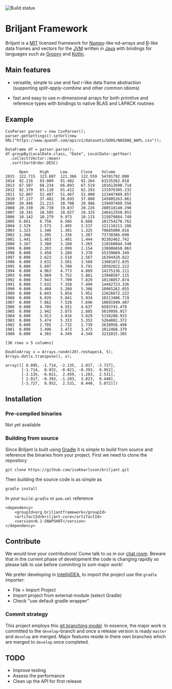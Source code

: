 ![Build status](https://travis-ci.org/briljant/briljant.svg?branch=develop)
# Briljant Framework

Briljant is a [MIT](http://https://opensource.org/licenses/MIT)
licensed framework for [Numpy](http://www.numpy.org/)-like nd-arrays
and [R](https://www.r-project.org/)-like data frames and vectors for
the [JVM](https://en.wikipedia.org/wiki/Java_virtual_machine) written
in [Java](https://www.java.com) with bindings for languages such as
[Groovy](http://www.groovy-lang.org/) and
[Kotlin](http://kotlinlang.org/).

## Main features

* versatile, simple to use and fast r-like data frame abstraction
(supporting *split-apply-combine* and other common idioms)

* fast and easy to use n-dimensional arrays for both primitive and
reference types with bindings to native BLAS and LAPACK routines

## Example

```
CsvParser parser = new CsvParser();
parser.getSettings().setUrl(new URL("https://www.quandl.com/api/v1/datasets/GOOG/NASDAQ_AAPL.csv"));

DataFrame df = parser.parse();
df.groupBy(LocalDate.class, "Date", LocalDate::getYear)
  .collect(Vector::mean)
  .sort(SortOrder.DESC)
```

```
      Open     High     Low      Close    Volume         
2015  122.715  123.807  121.366  122.559  54701792.000   
2014  92.216   93.009   91.482   92.264   63235262.818   
2013  67.587   68.234   66.893   67.519   101612690.714  
2012  82.379   83.118   81.412   82.293   131976305.232  
2011  52.007   52.487   51.467   52.000   123447489.857  
2010  37.137   37.482   36.693   37.008   145805263.861  
2009  20.946   21.213   20.708   20.986   139497489.556  
2008  20.330   20.730   19.837   20.226   280518140.298  
2007  18.341   18.585   18.027   18.325   246412550.853  
2006  10.142   10.279   9.973    10.115   215070884.749  
2005  6.661    6.758    6.566    6.668    181754270.762  
2004  2.529    2.573    2.495    2.537    121116211.286  
2003  1.323    1.346    1.301    1.325    70685000.016   
2002  1.366    1.395    1.336    1.367    73738366.698   
2001  1.441    1.483    1.401    1.444    92302462.742   
2000  3.167    3.380    3.160    3.265    110160044.540  
1999  0.000    2.203    2.099    2.154    130986650.063  
1998  0.000    3.450    3.288    3.378    55339069.349   
1997  0.000    2.623    2.518    2.567    16394428.822   
1996  0.000    3.631    3.501    3.560    13081872.835   
1995  0.000    5.897    5.700    5.791    18502022.222   
1994  0.000    4.963    4.773    4.869    14175136.111   
1993  0.000    5.969    5.752    5.861    13948507.115   
1992  0.000    7.943    7.709    7.829    10138857.874   
1991  0.000    7.632    7.358    7.499    14482723.336   
1990  0.000    5.460    5.260    5.366    10965262.055   
1989  0.000    6.043    5.854    5.952    12626672.222   
1988  0.000    6.026    5.841    5.934    10213406.719   
1987  0.000    7.862    7.528    7.696    10691949.407   
1986  0.000    4.705    4.551    4.637    6583743.478    
1985  0.000    2.942    2.875    2.885    5619956.917    
1984  0.000    3.913    3.816    3.829    5158288.933    
1983  0.000    5.474    5.333    5.353    5264802.372    
1982  0.000    2.785    2.732    2.739    2638958.498    
1981  0.000    3.496    3.473    3.473    1012468.379    
1980  0.000    4.365    4.349    4.349    3232815.385    

[36 rows x 5 columns]
```

```
DoubleArray x = Arrays.randn(20).reshape(4, 5);
Arrays.dot(x.transpose(), x);
```

```
array([[ 8.095, -1.714, -2.135,  2.017, -3.727],
       [-1.714,  0.932, -0.021, -0.393,  0.952],
       [-2.135, -0.021,  2.459, -1.203,  2.531],
       [ 2.017, -0.393, -1.203,  3.823,  0.440],
       [-3.727,  0.952,  2.531,  0.440,  5.072]])
```

## Installation

### Pre-compiled binaries

Not yet available

### Building from source

Since Briljant is built using [Gradle](https://gradle.org/) it is
simple to build from source and reference the binaries from your
project. First we need to clone the repository

    git clone https://github.com/isakkarlsson/briljant.git

Then building the source code is as simple as

    gradle install

In your `build.gradle` or `pom.xml` reference

    <dependency>
        <groupId>org.briljantframework</groupId>
        <artifactId>briljant-core</artifactId>
        <version>0.1-SNAPSHOT</version>
    </dependency>

## Contribute

We would love your contributions! Come talk to us in our [chat
room](https://gitter.im/isakkarlsson/briljant). Beware that in the current phase
of development the code is changing rapidly so please talk to use before
commiting to som major work!

We prefer developing in [IntellijIDEA](http://www.jetbrains.com/idea/), to
import the project use the ``gradle`` importer:

* File > Import Project
* Import project from external module (select Gradle)
* Check "use default gradle wrapper"

### Commit strategy

This project employs this [git branching
model](http://nvie.com/posts/a-successful-git-branching-model/).  In essence,
the major work is committed to the `develop`-branch and once a release version
is ready `master` and `develop` are merged.  Major features reside in there own
branches which are merged to `develop` once completed.

## TODO

 * Improve testing
 * Assess the performance
 * Clean up the API for first release
